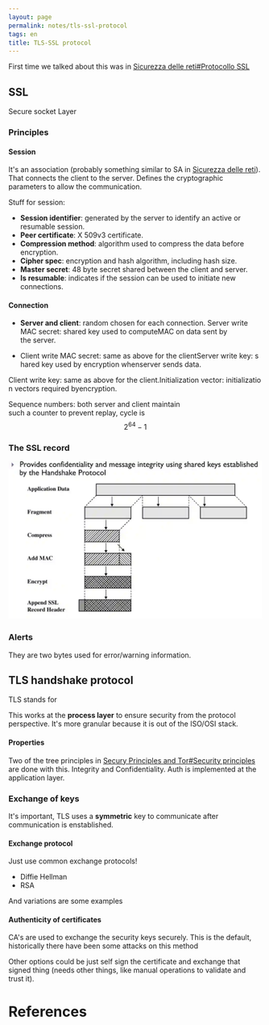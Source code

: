 ```yaml
---
layout: page
permalink: notes/tls-ssl-protocol
tags: en
title: TLS-SSL protocol
---
```


First time we talked about this was in [Sicurezza delle reti#Protocollo SSL](/notes/sicurezza-delle-reti#protocollo-ssl)


## SSL

Secure socket Layer

### Principles

#### Session
It's an association (probably something similar to SA in [Sicurezza delle reti](/notes/sicurezza-delle-reti)). That connects the client to the server.
Defines the cryptographic parameters to allow the communication.

Stuff for session:
- **Session identifier**: generated by the server to identify an active or resumable session.
- **Peer certificate**: X 509v3 certificate.
- **Compression method**: algorithm used to compress the data before encryption.
- **Cipher spec**: encryption and hash algorithm, including hash size.
- **Master secret**: 48 byte secret shared between the client and server.
- **Is resumable**: indicates if the session can be used to initiate new connections.
#### Connection

- **Server and client**: random chosen for each connection. Server write MAC secret: shared key used to computeMAC on data sent by the server.

- Client write MAC secret: same as above for the clientServer write key: shared key used by encryption whenserver sends data.

Client write key: same as above for the client.Initialization vector: initialization vectors required byencryption.

Sequence numbers: both server and client maintain such a counter to prevent replay, cycle is $$2^{64} - 1$$
### The SSL record
<img src="/images/notes/TLS-SSL protocol-20240404173824939.webp" alt="TLS-SSL protocol-20240404173824939">

### Alerts
They are two bytes used for error/warning information.

## TLS handshake protocol

TLS stands for 

This works at the **process layer** to ensure security from the protocol perspective. It's more granular because it is out of the ISO/OSI stack.

#### Properties
Two of the tree principles in [Secury Principles and Tor#Security principles](/notes/secury-principles-and-tor#security-principles) are done with this. Integrity and Confidentiality. Auth is implemented at the application layer.

### Exchange of keys

It's important, TLS uses a **symmetric** key to communicate after communication is enstablished.

#### Exchange protocol
Just use common exchange protocols!
- Diffie Hellman
- RSA

And variations are some examples

#### Authenticity of certificates
CA's are used to exchange the security keys securely. This is the default, historically there have been some attacks on this method

Other options could be just self sign the certificate and exchange that signed thing (needs other things, like manual operations to validate and trust it).






# References